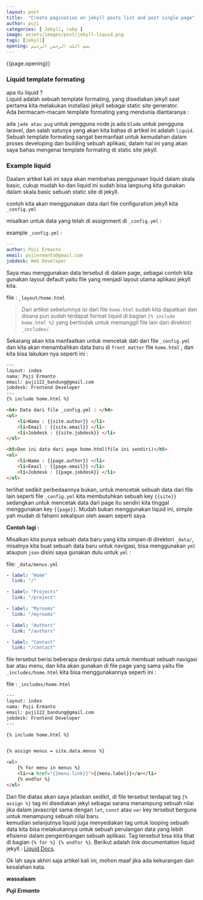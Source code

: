 ```yaml
---
layout: post
title:  "Create pagination on jekyll posts list and post single page"
author: puji
categories: [ Jekyll, ruby ]
image: assets/images/post/jekyll-liquid.png
tags: [jekyll]
opening: بسم الله الرحمن الرحيم
---  
```


{{page.opening}}  

### Liquid template formating  

apa itu liquid ?  
Liquid adalah sebuah template formating, yang disediakan jekyll saat pertama kita melakukan installasi jekyll sebagai static site generator.  
Ada bermacam-macam template formating yang mendunia diantaranya :  

ada ```jade atau pug``` untuk pengguna node.js ada ```blade``` untuk pengguna laravel, dan salah satunya yang akan kita bahas di artikel ini adalah ```liquid```. Sebuah template formating sangat bermanfaat untuk kemudahan dalam proses developing dan building sebuah aplikasi, dalam hal ini yang akan saya bahas mengenai template formating di static site jekyll.  

### Example liquid  

Daalam artikel kali ini saya akan membahas penggunaan liquid dalam skala basic, cukup mudah ko dan liquid ini sudah bisa langsung kita gunakan dalam skala basic sebuah static site di jekyll.  

contoh kita akan menggunakan data dari file configuration jekyll kita ```_config.yml```  

misalkan untuk data yang telah di assignment di ```_config.yml``` :  

example ```_config.yml``` :  

```yml
---
author: Puji Ermanto
email: pujiermanto@gmail.com
jobdesk: Web Developer
```  

Saya mau menggunakan data tersebut di dalam page, sebagai contoh kita gunakan layout default yaitu file yang menjadi layout utama aplikasi jekyll kita.  

file : ```_layout/home.html```  
> Dari artikel sebelumnya isi dari file ```home.html``` sudah kita dapatkan dan disana pun sudah terdapat format liquid di bagian ```{% include home.html %}``` yang bertindak untuk memanggil file lain dari direktori ```_includes/```.  

Sekarang akan kita manfaatkan untuk mencetak dati dari file ```_config.yml``` dan kita akan menambahkan data baru di ```front matter``` file ```home.html``` , dan kita bisa lakukan nya seperti ini :  

```html
---
layout: index
nama: Puji Ermanto
email: puji122_bandung@gmail.com
jobdesk: Frontend Developer
---
{% include home.html %}

<h4> Data dari file _config.yml : </h4>
<ul>
	<li>Nama : {{site.author}} </li>
	<li>Email : {{site.email}} </li>
	<li>Jobdesk : {{site.jobdesk}} </li>
</ul>

<h5>Dan ini data dari page home.html(file ini sendiri)</h5>
<ul>
	<li>Nama : {{page.author}} </li>
	<li>Email : {{page.email}} </li>
	<li>Jobdesk : {{page.jobdesk}} </li>
</ul>
```  
terlihat sedikit perbedaannya bukan, untuk mencetak sebuah data dari file lain seperti file ```_config.yml``` kita membutuhkan sebuah key ```{{site}}``` sedangkan untuk mencetak data dari page itu sendiri kita tinggal menggunakan key ```{{page}}```. Mudah bukan menggunakan liquid ini, simple yah mudah di fahami sekalipun oleh awam seperti saya.  

**Contoh lagi :**  

Misalkan kita punya sebuah data baru yang kita simpan di direktori ```_data/```, misalnya kita buat sebuah data baru untuk navigasi, bisa menggunakan ```yml``` ataupun ```json``` disini saya gunakan dulu untuk ```yml``` :  

file: ```_data/menus.yml```  

```yml
- label: "Home"
  link: "/"

- label: "Projects"
  link: "/project"

- label: "Myrooms"
  link: "/myrooms"

- label: "Authors"
  link: "/authors"

- label: "Contact"
  link: "/contact"
```  
file tersebut berisi beberapa deskripsi data untuk membuat sebuah navigasi bar atau menu, dan kita akan gunakan di file page yang sama yaitu file ```_includes/home.html``` kita bisa menggunakannya seperti ini :  

file : ```_includes/home.html```  

```html
---
layout: index
nama: Puji Ermanto
email: puji122_bandung@gmail.com
jobdesk: Frontend Developer
---  

{% include home.html %}


{% assign menus = site.data.menus %}

<ul>
	{% for menu in menus %}
	<li><a href="{{menu.link}}">{{menu.label}}</a></li>
	{% endfor %}
</ul>

```  
Dari file diatas akan saya jelaskan sedikit, di file tersebut terdapat tag ```{% assign %}``` tag ini disediakan jekyl sebagai sarana menampung sebuah nilai jika dalam javascript sama dengan ```let```, ```const``` atau ```var``` key tersebut berguna untuk menampung sebuah nilai baru.  
kemudian selanjutnya liquid juga menyediakan tag untuk looping sebuah data kita bisa melakukannya untuk sebuah perulangan data yang lebih efisiensi dalam pengembangan sebuah aplikasi. Tag tersebut bisa kita lihat di bagian ```{% for %} {% endfor %}```. 
Berikut adalah link documentation liquid jekyll : <a href="https://jekyllrb.com/docs/liquid/">Liquid Docs</a>.  

Ok lah saya akhiri saja artikel kali ini, mohon maaf jika ada kekurangan dan kesalahan kata.  

**wassalaam**  

***Puji Ermanto***




